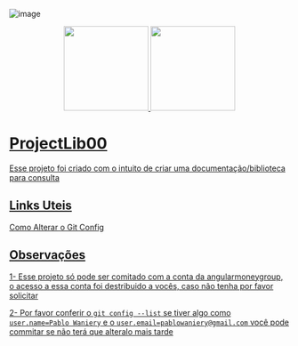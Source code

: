  ![image](https://user-images.githubusercontent.com/104688167/166146651-2b814220-4c46-4e76-8544-23bc1f7ebe18.png)

 
 <div align="center">
  <a href="https://github.com/angularmoneygroup">
  <img height="152em" src="https://github-readme-stats.vercel.app/api?username=angularmoneygroup&show_icons=true&theme=dark&include_all_commits=true"/>
  <img height="152em" src="https://github-readme-stats.vercel.app/api/top-langs/?username=angularmoneygroup&layout=compact&&langs_count=7&theme=dark"/>
</div>

# ProjectLib00

Esse projeto foi criado com o intuito de criar uma documentação/biblioteca para consulta
  
 ## Links Uteis
  
  <a href="https://github.com/angularmoneygroup/projec-lib-00/tree/dev/README/git_config">Como Alterar o Git Config

## Observações

1- Esse projeto só pode ser comitado com a conta da angularmoneygroup, o acesso a essa conta foi destribuido a vocês, caso não tenha por favor solicitar

2- Por favor conferir o `git config --list` se tiver algo como `user.name=Pablo Waniery` e o `user.email=pablowaniery@gmail.com` você pode commitar se não terá que alteralo mais tarde

